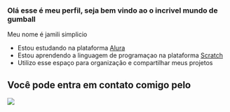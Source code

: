 ### Olá esse é meu perfil, seja bem vindo ao o incrivel mundo de gumball

Meu nome é jamili simplicio 
- Estou estudando na plataforma [Alura](https://cursos.alura.com.br/loginForm?logout)
- Estou aprendendo a linguagem de programaçao na plataforma [Scratch](https://scratch.mit.edu/)
- Utilizo esse espaço para organização e compartilhar meus projetos

## Você pode entra em contato comigo pelo




 ![](https://media.tenor.com/xx4s35K9qRAAAAAM/deadpool-dancing.gif) 
